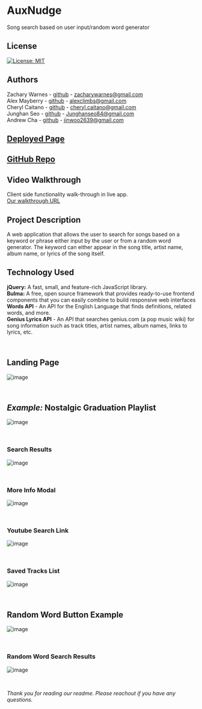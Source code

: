 # **AuxNudge**
Song search based on user input/random word generator

## License

[![License: MIT](https://img.shields.io/badge/License-MIT-yellow.svg)](https://opensource.org/licenses/MIT)

## Authors

Zachary Warnes - [github](https://github.com/ZacharyWarnes) - zacharywarnes@gmail.com <br>
Alex Mayberry - [github](https://github.com/alexmayberry) - alexclimbs@gmail.com <br>
Cheryl Caitano - [github](https://github.com/ccaitano) - cheryl.caitano@gmail.com <br>
Junghan Seo - [github](https://github.com/junghan84) - Junghanseo84@gmail.com <br>
Andrew Cha - [github](https://github.com/Jinnywoo) - jinwoo2639@gmail.com <br>

## [Deployed Page](https://ccaitano.github.io/aux-nudge/)


## [GitHub Repo](https://github.com/ccaitano/aux-nudge)

## Video Walkthrough

Client side functionality walk-through in live app.
<br> [Our walkthrough URL](#)

## Project Description

A web application that allows the user to search for songs based on a keyword or phrase either input by the user or from a random word generator. The keyword can either appear in the song title, artist name, album name, or lyrics of the song itself.

## Technology Used

**jQuery:** A fast, small, and feature-rich JavaScript library. <br>
**Bulma:** A free, open source framework that provides ready-to-use frontend components that you can easily combine to build responsive web interfaces <br>
**Words API** - An API for the English Language that finds definitions, related words, and more. <br>
**Genius Lyrics API** - An API that searches genius.com (a pop music wiki) for song information such as track titles, artist names, album names, links to lyrics, etc. <br>

<br>

## Landing Page

![image](./assets/media/screen-grab_search_page.PNG)

<br>

## *Example:* Nostalgic Graduation Playlist

![image](./assets/media/screen-grab_search_results_wide.PNG)

<br>

### Search Results

![image](./assets/media/screen-grab_search_results_continued.PNG)

<br>

### More Info Modal

![image](./assets/media/screen-grab_more_info_modal.PNG)

<br>

### Youtube Search Link

![image](./assets/media/screen-grab_youtube_search_tab.PNG)

<br>

### Saved Tracks List

![image](./assets/media/screen-grab_saved_tracks_list.PNG)

<br>

## Random Word Button Example

![image](./assets/media/screen-grab_random_word.PNG)

<br>

### Random Word Search Results

![image](./assets/media/screen-grab_random_word_results.PNG)

<br>

*Thank you for reading our readme. Please reachout if you have any questions.*
